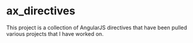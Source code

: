 ax_directives
=============
This project is a collection of AngularJS directives that have been pulled various projects that I have worked on. 
